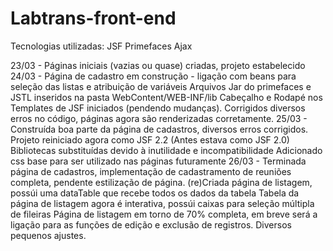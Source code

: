 # Labtrans-front-end
Tecnologias utilizadas:
  JSF
  Primefaces
  Ajax
  
  23/03 - Páginas iniciais (vazias ou quase) criadas, projeto estabelecido
  24/03 - Página de cadastro em construção - ligação com beans para seleção das listas e atribuição de variáveis
          Arquivos Jar do primefaces e JSTL inseridos na pasta WebContent/WEB-INF/lib
          Cabeçalho e Rodapé nos Templates de JSF iniciados (pendendo mudanças).
          Corrigidos diversos erros no código, páginas agora são renderizadas corretamente.
  25/03 - Construída boa parte da página de cadastros, diversos erros corrigidos.
          Projeto reiniciado agora como JSF 2.2 (Antes estava como JSF 2.0)
          Bibliotecas substituídas devido à inutilidade e incompatibilidade
          Adicionado css base para ser utilizado nas páginas futuramente
  26/03 - Terminada página de cadastros, implementação de cadastramento de reuniões completa, pendente estilização de página.
          (re)Criada página de listagem, possúi uma dataTable que recebe todos os dados da tabela
          Tabela da página de listagem agora é interativa, possúi caixas para seleção múltipla de fileiras
          Página de listagem em torno de 70% completa, em breve será a ligação para as funções de edição e exclusão de registros.
          Diversos pequenos ajustes.
          
     
